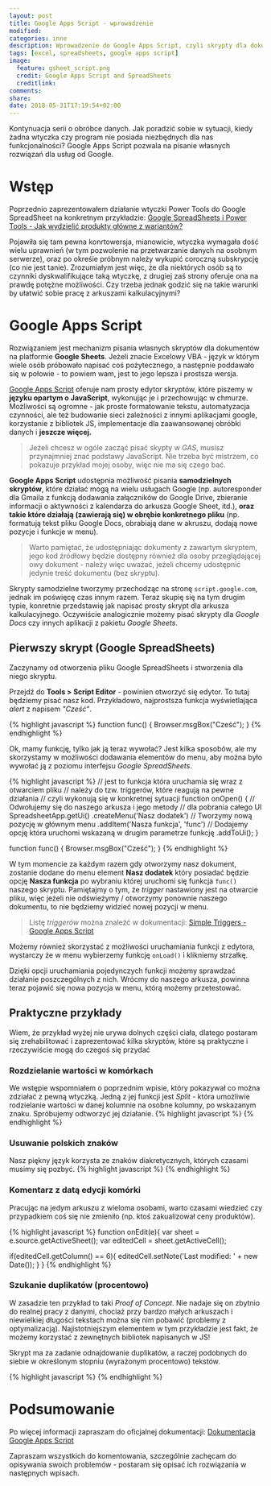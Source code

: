 ```yaml
---
layout: post
title: Google Apps Script - wprowadzenie
modified:
categories: inne
description: Wprowadzenie do Google Apps Script, czyli skrypty dla dokumentów Google.
tags: [excel, spreadsheets, google apps script]
image:
  feature: gsheet_script.png
  credit: Google Apps Script and SpreadSheets
  creditlink:
comments:
share:
date: 2018-05-31T17:19:54+02:00
---
```

Kontynuacja serii o obróbce danych. Jak poradzić sobie w sytuacji, kiedy żadna wtyczka czy program nie posiada niezbędnych dla nas funkcjonalności? Google Apps Script pozwala na pisanie własnych rozwiązań dla usług od Google.

<!-- more -->

# Wstęp
Poprzednio zaprezentowałem działanie wtyczki Power Tools do Google SpreadSheet na konkretnym przykładzie: [Google SpreadSheets i Power Tools - Jak wydzielić produkty główne z wariantów?]()

Pojawiła się tam pewna konrtowersja, mianowicie, wtyczka wymagała dość wielu uprawnień (w tym pozwolenie na przetwarzanie danych na osobnym serwerze), oraz po okreśie próbnym należy wykupić coroczną subskrypcję (co nie jest tanie). Zrozumiałym jest więc, że dla niektórych osób są to czynniki dyskwalifikujące taką wtyczkę, z drugiej zaś strony oferuje ona na prawdę potężne możliwości. Czy trzeba jednak godzić się na takie warunki by ułatwić sobie pracę z arkuszami kalkulacyjnymi?

# Google Apps Script
Rozwiązaniem jest mechanizm pisania własnych skryptów dla dokumentów na platformie **Google Sheets**. Jeżeli znacie Excelowy VBA - język w którym wiele osób próbowało napisać coś pożytecznego, a następnie poddawało się w połowie - to powiem wam, jest to jego lepsza i prostsza wersja. 

[Google Apps Script](https://developers.google.com/apps-script/) oferuje nam prosty edytor skryptów, które piszemy w **języku opartym o JavaScript**, wykonując je i przechowując w chmurze. Możliwości są ogromne - jak proste formatowanie tekstu, automatyzacja czynności, ale też budowanie sieci zależności z innymi aplikacjami google, korzystanie z bibliotek JS, implementacje dla zaawansowanej obróbki danych i **jeszcze więcej.**

> Jeżeli chcesz w ogóle zacząć pisać skypty w *GAS*, musisz przynajmniej znać podstawy JavaScript. Nie trzeba być mistrzem, co pokazuje przykład mojej osoby, więc nie ma się czego bać.

**Google Apps Script** udostępnia możliwość pisania **samodzielnych skryptów**, które działać mogą na wielu usługach Google (np. autoresponder dla Gmaila z funkcją dodawania załączników do Google Drive, zbieranie informacji o aktywności z kalendarza do arkusza Google Sheet, itd.), **oraz takie które działają (zawierają się) w obrębie konkretnego pliku** (np. formatują tekst pliku Google Docs, obrabiają dane w akruszu, dodają nowe pozycje i funkcje w menu). 

> Warto pamiętać, że udostępniając dokumenty z zawartym skryptem, jego kod źródłowy będzie dostępny również dla osoby przeglądającej owy dokument - należy więc uważać, jeżeli chcemy udostępnić jedynie treść dokumentu (bez skryptu).

Skrypty samodzielne tworzymy przechodząc na stronę `script.google.com`, jednak im poświęcę czas innym razem. Teraz skupię się na tym drugim typie, konretnie przedstawię jak napisać prosty skrypt dla arkusza kalkulacyjnego. Oczywiście analogicznie możemy pisać skrypty dla *Google Docs* czy innych aplikacji z pakietu *Google Sheets*.

## Pierwszy skrypt (Google SpreadSheets)
Zaczynamy od otworzenia pliku Google SpreadSheets i stworzenia dla niego skryptu. 

Przejdź do **Tools > Script Editor** - powinien otworzyć się edytor.
To tutaj będziemy pisać nasz kod. Przykładowo, najprostsza funkcja wyświetlająca *alert* z napisem *"Cześć"*.

{% highlight javascript %}
function func() {
  Browser.msgBox("Cześć");
}
{% endhighlight %}

Ok, mamy funkcję, tylko jak ją teraz wywołać? Jest kilka sposobów, ale my skorzystamy w możliwości dodawania elementów do menu, aby można było wywołać ją z poziomu interfejsu *Google SpreadSheets*.

{% highlight javascript %}
// jest to funkcja która uruchamia się wraz z otwarciem pliku
// należy do tzw. triggerów, które reagują na pewne działania
// czyli wykonują się w konkretnej sytuacji
function onOpen() {
  // Odwołujemy się do naszego arkusza i jego metody
  // dla pobrania całego UI
  SpreadsheetApp.getUi()
      .createMenu('Nasz dodatek') // Tworzymy nową pozycję w głównym menu
      .addItem('Nasza funkcja', 'func') // Dodajemy opcję która uruchomi wskazaną w drugim parametrze funkcję 
      .addToUi();
}

function func() {
  Browser.msgBox("Cześć");
}
{% endhighlight %}

W tym momencie za każdym razem gdy otworzymy nasz dokument, zostanie dodane do menu element **Nasz dodatek** który posiadać będzie opcję **Nasza funkcja** po wybraniu której uruchomi się funkcja `func()` naszego skryptu. Pamiętajmy o tym, że *trigger* nastawiony jest na otwarcie pliku, więc jeżeli nie odświeżymy / otworzymy ponownie naszego dokumentu, to nie będziemy widzieć nowej pozycji w menu. 

> Listę *triggerów* można znaleźć w dokumentacji: [Simple Triggers - Google Apps Script](https://developers.google.com/apps-script/guides/triggers/)

Możemy również skorzystać z możliwości uruchamiania funkcji z edytora, wystarczy że w menu wybierzemy funkcję `onLoad()` i klikniemy strzałkę.
> <GIF>

Dzięki opcji uruchamiania pojedynczych funkcji możemy sprawdzać działanie poszczególnych z nich. Wrócmy do naszego arkusza, powinna teraz pojawić się nowa pozycja w menu, którą możemy przetestować.
> <GIF>

## Praktyczne przykłady
Wiem, że przykład wyżej nie urywa dolnych części ciała, dlatego postaram się zrehabilitować i zaprezentować kilka skryptów, które są praktyczne i rzeczywiście mogą do czegoś się przydać

### Rozdzielanie wartości w komórkach
We wstępie wspomniałem o poprzednim wpisie, który pokazywał co można zdziałać z pewną wtyczką. Jedną z jej funkcji jest *Split* - która umożliwie rodzielanie wartości w danej kolumnie na osobne kolumny, po wskazanym znaku. Spróbujemy odtworzyć jej działanie.
{% highlight javascript %}
{% endhighlight %}

### Usuwanie polskich znaków
Nasz piękny język korzysta ze znaków diakretycznych, których czasami musimy się pozbyć.
{% highlight javascript %}
{% endhighlight %}

### Komentarz z datą edycji komórki
Pracując na jedym arkuszu z wieloma osobami, warto czasami wiedzieć czy przypadkiem coś się nie zmieniło (np. ktoś zakualizował ceny produktów).

{% highlight javascript %}
function onEdit(e){
  var sheet = e.source.getActiveSheet();
  var editedCell = sheet.getActiveCell();

  if(editedCell.getColumn() == 6){
    editedCell.setNote('Last modified: ' + new Date());
  }
}
{% endhighlight %}

### Szukanie duplikatów (procentowo)
W zasadzie ten przykład to taki *Proof of Concept*. Nie nadaje się on zbytnio do realnej pracy z danymi, chociaż przy bardzo małych arkuszach i niewielkiej długości tekstach można się nim pobawić (problemy z optymalizacją). Najistotniejszym elementem w tym przykładzie jest fakt, że możemy korzystać z zewnętnych bibliotek napisanych w JS!

Skrypt ma za zadanie odnajdowanie duplikatów, a raczej podobnych do siebie w określonym stopniu (wyrażonym procentowo) tekstów.

{% highlight javascript %}
{% endhighlight %}

# Podsumowanie
Po więcej informacji zapraszam do oficjalnej dokumentacji: [Dokumentacja Google Apps Script](https://developers.google.com/apps-script/guides/sheets)

Zapraszam wszystkich do komentowania, szczególnie zachęcam do opisywania swoich problemów - postaram się opisać ich rozwiązania w następnych wpisach. 
  





